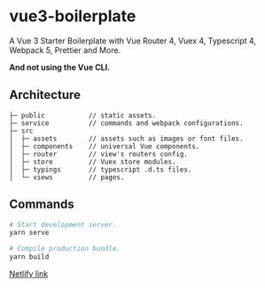# vue3-boilerplate

A Vue 3 Starter Boilerplate with Vue Router 4, Vuex 4, Typescript 4, Webpack 5, Prettier and More.

**And not using the Vue CLI.**

## Architecture

```text
├─ public           // static assets.
├─ service          // commands and webpack configurations.
├─ src
│  ├─ assets        // assets such as images or font files.
│  ├─ components    // universal Vue components.
│  ├─ router        // view's routers config.
│  ├─ store         // Vuex store modules.
│  ├─ typings       // typescript .d.ts files.
│  └─ views         // pages.
```

## Commands

```bash
# Start development server.
yarn serve

# Compile production bundle.
yarn build
```

[Netlify link](https://fervent-leavitt-9eb430.netlify.app/)
